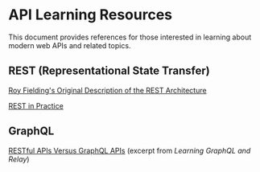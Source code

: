 # API Learning Resources 

This document provides references for those interested in learning about modern web APIs and related topics.

## REST (Representational State Transfer)
 
[Roy Fielding's Original Description of the REST Architecture](http://www.ics.uci.edu/~fielding/pubs/dissertation/rest_arch_style.htm)

[REST in Practice](http://techbus.safaribooksonline.com/book/web-development/web-services/9781449383312)



## GraphQL

[RESTful APIs Versus GraphQL APIs](http://techbus.safaribooksonline.com/book/software-engineering-and-development/9781786465757/1dot-an-introduction-to-graphql-and-relay/ch01lvl1sec7_html#X2ludGVybmFsX0h0bWxWaWV3P3htbGlkPTk3ODE3ODY0NjU3NTclMkZjaDAxbHZsMnNlYzdfaHRtbCZxdWVyeT0=) (excerpt from *Learning GraphQL and Relay*)


